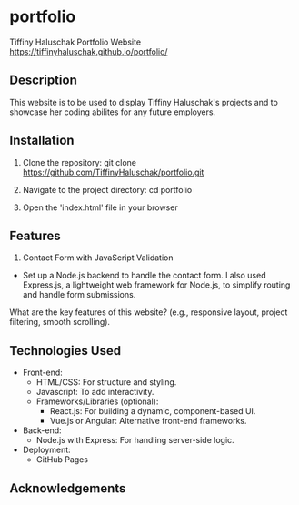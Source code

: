 # portfolio

Tiffiny Haluschak Portfolio Website
https://tiffinyhaluschak.github.io/portfolio/

## Description
This website is to be used to display Tiffiny Haluschak's projects and to showcase her coding abilites for any
future employers.

## Installation
1. Clone the repository:
git clone https://github.com/TiffinyHaluschak/portfolio.git

2. Navigate to the project directory:
cd portfolio

3. Open the 'index.html' file in your browser

## Features
1. Contact Form with JavaScript Validation
- Set up a Node.js backend to handle the contact form. I also used Express.js, a lightweight web framework for Node.js, to simplify routing and handle form submissions.

What are the key features of this website? (e.g., responsive layout, project filtering, smooth scrolling).

## Technologies Used
 - Front-end: 
    - HTML/CSS: For structure and styling.
    - Javascript: To add interactivity.
    - Frameworks/Libraries (optional):
        - React.js: For building a dynamic, component-based UI.
        - Vue.js or Angular: Alternative front-end frameworks.
- Back-end:
    - Node.js with Express: For handling server-side logic.
- Deployment:
    - GitHub Pages

## Acknowledgements